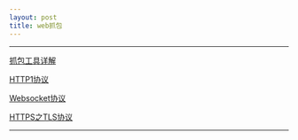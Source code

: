 ```yaml
---
layout: post
title: web抓包
---
```


----
[抓包工具详解](https://kdocs.cn/l/ctZJi87vtMQj)

[HTTP1协议](https://kdocs.cn/l/crNadvzKzd6N)

[Websocket协议](https://kdocs.cn/l/cdBW3H0gP9kq)

[HTTPS之TLS协议](https://kdocs.cn/l/ck7F7RZIGKfx)

----